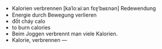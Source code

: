 - Kalorien verbrennen	[kaˈloːʁiːən fɛɐ̯ˈbʁɛnən]	Redewendung
- Energie durch Bewegung verlieren
- đốt cháy calo
- to burn calories
- Beim Joggen verbrennt man viele Kalorien.
- Kalorie, verbrennen	—
